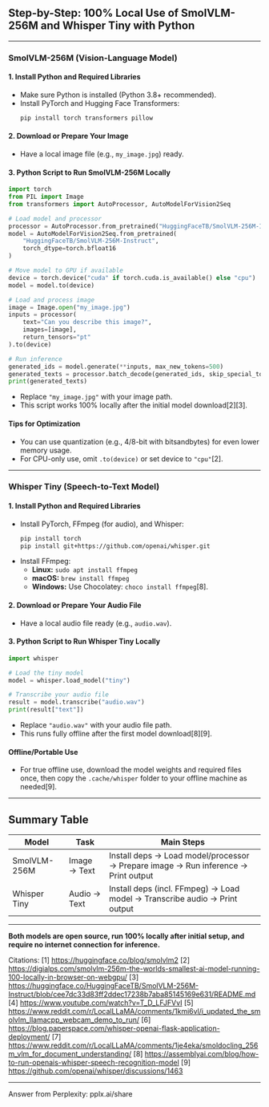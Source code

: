 ## Step-by-Step: 100% Local Use of SmolVLM-256M and Whisper Tiny with Python

---

### **SmolVLM-256M (Vision-Language Model)**

#### 1. **Install Python and Required Libraries**
- Make sure Python is installed (Python 3.8+ recommended).
- Install PyTorch and Hugging Face Transformers:
  ```bash
  pip install torch transformers pillow
  ```

#### 2. **Download or Prepare Your Image**
- Have a local image file (e.g., `my_image.jpg`) ready.

#### 3. **Python Script to Run SmolVLM-256M Locally**
```python
import torch
from PIL import Image
from transformers import AutoProcessor, AutoModelForVision2Seq

# Load model and processor
processor = AutoProcessor.from_pretrained("HuggingFaceTB/SmolVLM-256M-Instruct")
model = AutoModelForVision2Seq.from_pretrained(
    "HuggingFaceTB/SmolVLM-256M-Instruct",
    torch_dtype=torch.bfloat16
)

# Move model to GPU if available
device = torch.device("cuda" if torch.cuda.is_available() else "cpu")
model = model.to(device)

# Load and process image
image = Image.open("my_image.jpg")
inputs = processor(
    text="Can you describe this image?",
    images=[image],
    return_tensors="pt"
).to(device)

# Run inference
generated_ids = model.generate(**inputs, max_new_tokens=500)
generated_texts = processor.batch_decode(generated_ids, skip_special_tokens=True)
print(generated_texts)
```
- Replace `"my_image.jpg"` with your image path.
- This script works 100% locally after the initial model download[2][3].

#### **Tips for Optimization**
- You can use quantization (e.g., 4/8-bit with bitsandbytes) for even lower memory usage.
- For CPU-only use, omit `.to(device)` or set device to `"cpu"`[2].

---

### **Whisper Tiny (Speech-to-Text Model)**

#### 1. **Install Python and Required Libraries**
- Install PyTorch, FFmpeg (for audio), and Whisper:
  ```bash
  pip install torch
  pip install git+https://github.com/openai/whisper.git
  ```
- Install FFmpeg:
  - **Linux:** `sudo apt install ffmpeg`
  - **macOS:** `brew install ffmpeg`
  - **Windows:** Use Chocolatey: `choco install ffmpeg`[8].

#### 2. **Download or Prepare Your Audio File**
- Have a local audio file ready (e.g., `audio.wav`).

#### 3. **Python Script to Run Whisper Tiny Locally**
```python
import whisper

# Load the tiny model
model = whisper.load_model("tiny")

# Transcribe your audio file
result = model.transcribe("audio.wav")
print(result["text"])
```
- Replace `"audio.wav"` with your audio file path.
- This runs fully offline after the first model download[8][9].

#### **Offline/Portable Use**
- For true offline use, download the model weights and required files once, then copy the `.cache/whisper` folder to your offline machine as needed[9].

---

## **Summary Table**

| Model           | Task                | Main Steps                                                                                  |
|-----------------|---------------------|--------------------------------------------------------------------------------------------|
| SmolVLM-256M    | Image → Text        | Install deps → Load model/processor → Prepare image → Run inference → Print output          |
| Whisper Tiny    | Audio → Text        | Install deps (incl. FFmpeg) → Load model → Transcribe audio → Print output                 |

---

**Both models are open source, run 100% locally after initial setup, and require no internet connection for inference.**

Citations:
[1] https://huggingface.co/blog/smolvlm2
[2] https://digialps.com/smolvlm-256m-the-worlds-smallest-ai-model-running-100-locally-in-browser-on-webgpu/
[3] https://huggingface.co/HuggingFaceTB/SmolVLM-256M-Instruct/blob/cee7dc33d83ff2ddec17238b7aba85145169e631/README.md
[4] https://www.youtube.com/watch?v=T_D_LFJFVvI
[5] https://www.reddit.com/r/LocalLLaMA/comments/1kmi6vl/i_updated_the_smolvlm_llamacpp_webcam_demo_to_run/
[6] https://blog.paperspace.com/whisper-openai-flask-application-deployment/
[7] https://www.reddit.com/r/LocalLLaMA/comments/1je4eka/smoldocling_256m_vlm_for_document_understanding/
[8] https://assemblyai.com/blog/how-to-run-openais-whisper-speech-recognition-model
[9] https://github.com/openai/whisper/discussions/1463

---
Answer from Perplexity: pplx.ai/share